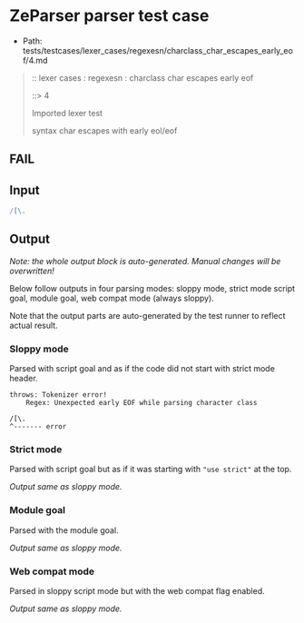 # ZeParser parser test case

- Path: tests/testcases/lexer_cases/regexesn/charclass_char_escapes_early_eof/4.md

> :: lexer cases : regexesn : charclass char escapes early eof
>
> ::> 4
>
> Imported lexer test
>
> syntax char escapes with early eol/eof

## FAIL

## Input

`````js
/[\.
`````

## Output

_Note: the whole output block is auto-generated. Manual changes will be overwritten!_

Below follow outputs in four parsing modes: sloppy mode, strict mode script goal, module goal, web compat mode (always sloppy).

Note that the output parts are auto-generated by the test runner to reflect actual result.

### Sloppy mode

Parsed with script goal and as if the code did not start with strict mode header.

`````
throws: Tokenizer error!
    Regex: Unexpected early EOF while parsing character class

/[\.
^------- error
`````

### Strict mode

Parsed with script goal but as if it was starting with `"use strict"` at the top.

_Output same as sloppy mode._

### Module goal

Parsed with the module goal.

_Output same as sloppy mode._

### Web compat mode

Parsed in sloppy script mode but with the web compat flag enabled.

_Output same as sloppy mode._
